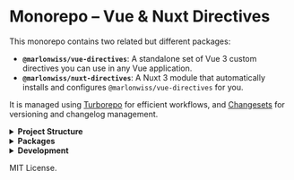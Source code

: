 # Monorepo – Vue & Nuxt Directives

This monorepo contains two related but different packages:

- **`@marlonwiss/vue-directives`**: A standalone set of Vue 3 custom directives you can use in any Vue application.
- **`@marlonwiss/nuxt-directives`**: A Nuxt 3 module that automatically installs and configures `@marlonwiss/vue-directives` for you.

It is managed using [Turborepo](https://turbo.build/repo) for efficient workflows, and [Changesets](https://github.com/changesets/changesets) for versioning and changelog management.

<details>
<summary><strong>Project Structure</strong></summary>

```
/
├── .changeset/        # Changesets configuration
├── .turbo/            # Turborepo cache
├── node_modules/      # Root dependencies
├── packages/
│   ├── nuxt-directives/
│   │   ├── src/
│   │   │   └── runtime/
│   │   │       │── types/
|   |   |       │   └── ...
│   │   │       ├── ...
│   │   ├── dist/      # Built files
│   │   ├── CHANGELOG.md
│   │   ├── package.json
│   │   └── tsconfig.json
│   └── vue-directives/
│       ├── src/
│       │   ├── directives/
│       │   │   └── ...
│       │   ├── plugins/
│       │   │   └── ...
│       │   └── utils/
│       │       └── ...
│       ├── dist/      # Built files
│       ├── CHANGELOG.md
│       ├── package.json
│       └── tsconfig.json
└── package.json       # Root package
```

</details>

<details>
<summary><strong>Packages</strong></summary>

### [`vue-directives`](packages/vue-directives/CHANGELOG.md)

This package provides a collection of Vue 3 custom directives:

- **`vFocus`**: Automatically focuses the bound element when it is inserted into the DOM.
- **`vUnFocus`**: Programmatically removes focus from the bound element when triggered.
- **`vSwitch`**: Provides switch-case-like conditional rendering in templates.
  - **`vCase`**: Works with `vSwitch` to render content if the case matches.
  - **`vDefault`**: Works with `vSwitch` to render fallback content if no cases match.

**Changelog**: [View CHANGELOG.md](packages/vue-directives/CHANGELOG.md)

---

### [`nuxt-directives`](packages/nuxt-directives/CHANGELOG.md)

This package wraps the `vue-directives` into a Nuxt 3 module:

- Registers the Vue directives automatically in your Nuxt application.
- Offers type definitions and runtime auto-imports for better developer experience.

**Changelog**: [View CHANGELOG.md](packages/nuxt-directives/CHANGELOG.md)

</details>

<details>
<summary><strong>Development</strong></summary>

This project uses **Turborepo** to orchestrate tasks across packages.

Common commands:

```bash
pnpm install         # Install dependencies
pnpm dev:prepare     # Prepare Nuxt
pnpm build           # Build all packages
pnpm changeset       # Create a new changeset for versioning
```

</details>

MIT License.

